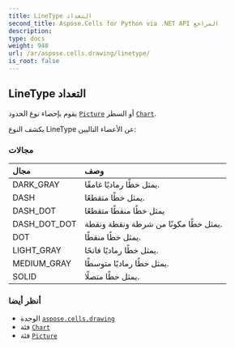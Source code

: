 ```yaml
---
title: LineType التعداد
second_title: Aspose.Cells for Python via .NET API المراجع
description:
type: docs
weight: 940
url: /ar/aspose.cells.drawing/linetype/
is_root: false
---
```

##  LineType التعداد
يقوم بإحصاء نوع الحدود [`Picture`](/cells/python-net/ar/aspose.cells.drawing/picture) أو السطر [`Chart`](/cells/python-net/ar/aspose.cells.charts/chart).



يكشف النوع LineType عن الأعضاء التاليين:

###  مجالات
| مجال| وصف|
| :- | :- |
| DARK_GRAY | يمثل خطًا رماديًا غامقًا.|
| DASH | يمثل خطًا متقطعًا.|
| DASH_DOT | يمثل خطًا منقطًا متقطعًا|
| DASH_DOT_DOT | يمثل خطًا مكونًا من شرطة ونقطة ونقطة.|
| DOT | يمثل خطًا منقطًا.|
| LIGHT_GRAY | يمثل خطًا رماديًا فاتحًا.|
| MEDIUM_GRAY | يمثل خطًا رماديًا متوسطًا.|
| SOLID | يمثل خطًا متصلًا.|



###  أنظر أيضا
* الوحدة [`aspose.cells.drawing`](..)
* فئة [`Chart`](/cells/python-net/ar/aspose.cells.charts/chart)
* فئة [`Picture`](/cells/python-net/ar/aspose.cells.drawing/picture)
